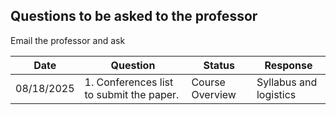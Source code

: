 ## Questions to be asked to  the professor
Email the professor and ask


| Date       | Question | Status                                             | Response                           |
|------------|-----|------------------------------------------------------|---------------------------------------------|
| 08/18/2025 |  1. Conferences list to submit the paper.  | Course Overview                                     | Syllabus and logistics        